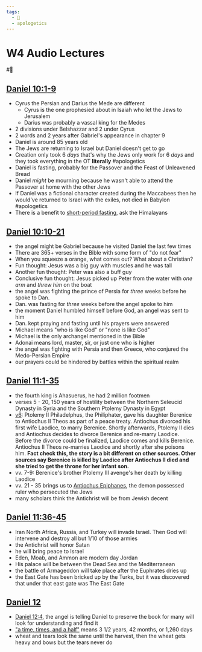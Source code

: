```yaml
---
tags:
  - 🥀
  - apologetics
---
```

# W4 Audio Lectures  
  
#🥀  
  
## [Daniel 10:1](Daniel%2010.md#1)[](Daniel%2010.md#2)[](Daniel%2010.md#3)[](Daniel%2010.md#4)[](Daniel%2010.md#5)[](Daniel%2010.md#6)[](Daniel%2010.md#7)[](Daniel%2010.md#8)[-9](Daniel%2010.md#9)  
- Cyrus the Persian and Darius the Mede are different  
	- Cyrus is the one prophesied about in Isaiah who let the Jews to Jerusalem  
	- Darius was probably a vassal king for the Medes  
- 2 divisions under Belshazzar and 2 under Cyrus  
- 2 words and 2 years after Gabriel's appearance in chapter 9  
- Daniel is around 85 years old  
- The Jews are returning to Israel but Daniel doesn't get to go  
- Creation only took 6 *days* that's why the Jews only work for 6 *days* and they took everything in the OT **literally** #apologetics  
- Daniel is fasting, probably for the Passover and the Feast of Unleavened Bread  
- Daniel *might* be mourning because he wasn't able to attend the Passover at home with the other Jews  
- If Daniel was a fictional character created during the Maccabees then he would've returned to Israel with the exiles, not died in Babylon #apologetics  
- There is a benefit to [short-period fasting](short-period%20fasting.md), ask the Himalayans  
## [Daniel 10:10](Daniel%2010.md#10)[](Daniel%2010.md#11)[](Daniel%2010.md#12)[](Daniel%2010.md#13)[](Daniel%2010.md#14)[](Daniel%2010.md#15)[](Daniel%2010.md#16)[](Daniel%2010.md#17)[](Daniel%2010.md#18)[](Daniel%2010.md#19)[](Daniel%2010.md#20)[-21](Daniel%2010.md#21)  
- the angel might be Gabriel because he visited Daniel the last few times  
- There are 365+ verses in the Bible with some form of "do not fear"  
- When you squeeze a orange, what comes out? What about a Christian?  
- Fun thought: Jesus was a big guy with muscles and he was tall  
- Another fun thought: Peter was also a buff guy  
- Conclusive fun thought: Jesus picked up Peter from the water with *one arm* and *threw him* on the boat  
- the angel was fighting the prince of Persia for *three* weeks before he spoke to Dan.  
- Dan. was fasting for *three* weeks before the angel spoke to him  
- the moment Daniel humbled himself before God, an angel was sent to him  
- Dan. kept praying and fasting until his prayers were answered  
- Michael means "who is like God" or "none is like God"  
- Michael is the only archangel mentioned in the Bible  
- Adonai means lord, master, sir, or just one who is higher  
- the angel was fighting with Persia and then Greece, who conjured the Medo-Persian Empire  
- our prayers could be hindered by battles within the spiritual realm  
## [Daniel 11:1](Daniel%2011.md#1)[](Daniel%2011.md#2)[](Daniel%2011.md#3)[](Daniel%2011.md#4)[](Daniel%2011.md#5)[](Daniel%2011.md#6)[](Daniel%2011.md#7)[](Daniel%2011.md#8)[](Daniel%2011.md#9)[](Daniel%2011.md#10)[](Daniel%2011.md#11)[](Daniel%2011.md#12)[](Daniel%2011.md#13)[](Daniel%2011.md#14)[](Daniel%2011.md#15)[](Daniel%2011.md#16)[](Daniel%2011.md#17)[](Daniel%2011.md#18)[](Daniel%2011.md#19)[](Daniel%2011.md#20)[](Daniel%2011.md#21)[](Daniel%2011.md#22)[](Daniel%2011.md#23)[](Daniel%2011.md#24)[](Daniel%2011.md#25)[](Daniel%2011.md#26)[](Daniel%2011.md#27)[](Daniel%2011.md#28)[](Daniel%2011.md#29)[](Daniel%2011.md#30)[](Daniel%2011.md#31)[](Daniel%2011.md#32)[](Daniel%2011.md#33)[](Daniel%2011.md#34)[-35](Daniel%2011.md#35)  
- the fourth king is Ahasuerus, he had 2 million footmen  
- verses 5 - 20, 150 years of hostility between the Northern Seleucid Dynasty in Syria and the Southern Ptolemy Dynasty in Egypt  
- [v6](Dan%2011.md#6): Ptolemy II Philadelphus, the Philiphater, gave his daughter Berenice to Antiochus II Theos as part of a peace treaty. Antiochus divorced his first wife Laodice, to marry Berenice. Shortly afterwards, Ptolemy II dies and Antiochus decides to divorce Berenice and re-marry Laodice. Before the divorce could be finalized, Laodice comes and kills Berenice. Antiochus II Theos re-marries Laodice and shortly after she poisons him. **Fact check this, the story is a bit different on other sources. Other sources say Berenice is killed by Laodice after Antiochus II died and she tried to get the throne for her infant son.**  
- vv. 7-9: Berenice's brother Ptolemy III avenge's her death by killing Laodice  
- vv. 21 - 35 brings us to [Antiochus Epiphanes](202402141606.md), the demon possessed ruler who persecuted the Jews  
- many scholars think the Antichrist will be from Jewish decent  
## [Daniel 11:36](Daniel%2011.md#36)[](Daniel%2011.md#37)[](Daniel%2011.md#38)[](Daniel%2011.md#39)[](Daniel%2011.md#40)[](Daniel%2011.md#41)[](Daniel%2011.md#42)[](Daniel%2011.md#43)[](Daniel%2011.md#44)[-45](Daniel%2011.md#45)  
- Iran North Africa, Russia, and Turkey will invade Israel. Then God will intervene and destroy all but 1/10 of those armies  
- the Antichrist will honor Satan  
- he will bring peace to Israel  
- Eden, Moab, and Ammon are modern day Jordan  
- His palace will be between the Dead Sea and the Mediterranean  
- the battle of Armageddon will take place after the Euphrates dries up  
- the East Gate has been bricked up by the Turks, but it was discovered that under that east gate was The East Gate  
## [Daniel 12](Daniel%2012.md)  
- [Daniel 12:4](Daniel%2012.md#4), the angel is telling Daniel to preserve the book for many will look for understanding and find it  
- ["a time, times, and a half"](Daniel%2012.md#7) means 3 1/2 years, 42 months, or 1,260 days  
- wheat and tears look the same until the harvest, then the wheat gets heavy and bows but the tears never do  
  
  
  
